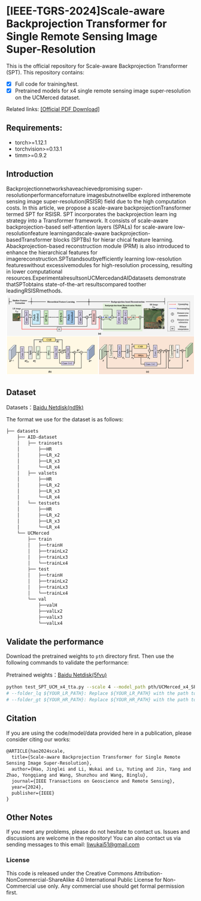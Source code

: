 # [IEEE-TGRS-2024]Scale-aware Backprojection Transformer for Single Remote Sensing Image Super-Resolution

This is the official repository for Scale-aware Backprojection Transformer (SPT). This repository contains:

* [x] Full code for training/test.
* [x] Pretrained models for x4 single remote sensing image super-resolution on the UCMerced dataset.

Related links:
[[Official PDF Download]](https://ieeexplore.ieee.org/abstract/document/10753509)

## Requirements:

* torch>=1.12.1
* torchvision>=0.13.1
* timm>=0.9.2

## Introduction
Backprojectionnetworkshaveachievedpromising super-resolutionperformancefornature imagesbutnotwellbe explored intheremote sensing image super-resolution(RSISR) field due to the high computation costs. In this article, we propose a scale-aware backprojectionTransformer termed SPT for RSISR. SPT incorporates the backprojection learn ing strategy into a Transformer framework. It consists of scale-aware backprojection-based self-attention layers (SPALs) for scale-aware low-resolutionfeature learningandscale-aware backprojection-basedTransformer blocks (SPTBs) for hierar chical feature learning. Abackprojection-based reconstruction module (PRM) is also introduced to enhance the hierarchical features for imagereconstruction.SPTstandsoutbyefficiently learning low-resolution featureswithout excessivemodules for high-resolution processing, resulting in lower computational resources.ExperimentalresultsonUCMercedandAIDdatasets demonstrate thatSPTobtains state-of-the-art resultscompared toother leadingRSISRmethods.
![SPT](SPT.png)

## Dataset
Datasets：[Baidu Netdisk(nd9k)](https://pan.baidu.com/s/1aGUMmwaASonSy9YPSsDZbg)

The format we use for the dataset is as follows:
```
├── datasets
    ├── AID-dataset
    │   ├── trainsets
    │       ├──HR
    │       ├──LR_x2
    │       ├──LR_x3
    │       └──LR_x4
    │   ├── valsets
    │       ├──HR
    │       ├──LR_x2
    │       ├──LR_x3
    │       └──LR_x4
    │   └── testsets
    │       ├──HR
    │       ├──LR_x2
    │       ├──LR_x3
    │       └──LR_x4
    └── UCMerced
        ├── train
        │   ├──trainH
        │   ├──trainLx2
        │   ├──trainLx3
        │   └──trainLx4
        ├── test
        │   ├──trainH
        │   ├──trainLx2
        │   ├──trainLx3
        │   └──trainLx4
        └── val
            ├──valH
            ├──valLx2
            ├──valLx3
            └──valLx4
```

## Validate the performance


Download the pretrained weights to `pth` directory first. Then use the following commands to validate the performance:

Pretrained weights：[Baidu Netdisk(5fvu)](https://pan.baidu.com/s/10YNf-sBm5fLol0dAOO3c4A)

````bash
python test_SPT_UCM_x4_tta.py --scale 4 --model_path pth/UCMerced_x4_SPT.pth --folder_lq ${YOUR_LR_PATH} --folder_gt ${YOUR_HR_PATH}
# --folder_lq ${YOUR_LR_PATH}: Replace ${YOUR_LR_PATH} with the path to your low-quality (LR) data directory.
# --folder_gt ${YOUR_HR_PATH}: Replace ${YOUR_HR_PATH} with the path to your high-resolution (HR) ground truth data directory.
````

## Citation

If you are using the code/model/data provided here in a publication, please consider citing our works:

````
@ARTICLE{hao2024scale,
  title={Scale-aware Backprojection Transformer for Single Remote Sensing Image Super-Resolution},
  author={Hao, Jinglei and Li, Wukai and Lu, Yuting and Jin, Yang and Zhao, Yongqiang and Wang, Shunzhou and Wang, Binglu},
  journal={IEEE Transactions on Geoscience and Remote Sensing},
  year={2024},
  publisher={IEEE}
}
````

## Other Notes

If you meet any problems, please do not hesitate to contact us.
Issues and discussions are welcome in the repository!
You can also contact us via sending messages to this email: liwukai51@gmail.com

### License
This code is released under the Creative Commons Attribution-NonCommercial-ShareAlike 4.0 International Public License for Non-Commercial use only. Any commercial use should get formal permission first.
